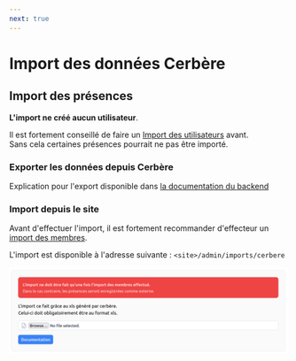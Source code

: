 ```yaml
---
next: true
---
```


<script setup>
import RoleLevelComponent from '../../../components/RoleLevelComponent.vue'
</script>

# Import des données Cerbère <RoleLevelComponent level="admin" />

## Import des présences
**L'import ne créé aucun utilisateur**.

Il est fortement conseillé de faire un [Import des utilisateurs](itac) avant.   
Sans cela certaines présences pourrait ne pas être importé.

### Exporter les données depuis Cerbère
Explication pour l'export disponible dans [la documentation du backend](/backend/docs/import/cerbère#export-depuis-itac)

### Import depuis le site <RoleLevelComponent level="admin" />

Avant d'effectuer l'import, il est fortement recommander d'effecteur un [import des membres](itac.md#import-des-membres).

L'import est disponible à l'adresse suivante : `<site>/admin/imports/cerbere`

![](./images/import-donnees/import-cerbere-1.png)
